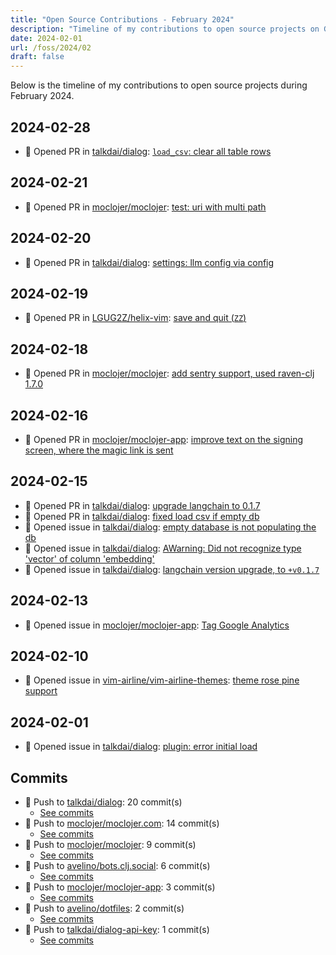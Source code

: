 ```yaml
---
title: "Open Source Contributions - February 2024"
description: "Timeline of my contributions to open source projects on GitHub during February 2024."
date: 2024-02-01
url: /foss/2024/02
draft: false
---
```


Below is the timeline of my contributions to open source projects during February 2024.

## 2024-02-28

- 🔀 Opened PR in [talkdai/dialog](https://github.com/talkdai/dialog): [`load_csv`: clear all table rows](https://github.com/talkdai/dialog/pull/141)

## 2024-02-21

- 🔀 Opened PR in [moclojer/moclojer](https://github.com/moclojer/moclojer): [test: uri with multi path](https://github.com/moclojer/moclojer/pull/231)

## 2024-02-20

- 🔀 Opened PR in [talkdai/dialog](https://github.com/talkdai/dialog): [settings: llm config via config](https://github.com/talkdai/dialog/pull/113)

## 2024-02-19

- 🔀 Opened PR in [LGUG2Z/helix-vim](https://github.com/LGUG2Z/helix-vim): [save and quit (`ZZ`)](https://github.com/LGUG2Z/helix-vim/pull/30)

## 2024-02-18

- 🔀 Opened PR in [moclojer/moclojer](https://github.com/moclojer/moclojer): [add sentry support, used raven-clj 1.7.0](https://github.com/moclojer/moclojer/pull/229)

## 2024-02-16

- 🔀 Opened PR in [moclojer/moclojer-app](https://github.com/moclojer/moclojer-app): [improve text on the signing screen, where the magic link is sent](https://github.com/moclojer/moclojer-app/pull/207)

## 2024-02-15

- 🔀 Opened PR in [talkdai/dialog](https://github.com/talkdai/dialog): [upgrade langchain to 0.1.7](https://github.com/talkdai/dialog/pull/104)
- 🔀 Opened PR in [talkdai/dialog](https://github.com/talkdai/dialog): [fixed load csv if empty db](https://github.com/talkdai/dialog/pull/100)
- 🐛 Opened issue in [talkdai/dialog](https://github.com/talkdai/dialog): [empty database is not populating the db](https://github.com/talkdai/dialog/issues/99)
- 🐛 Opened issue in [talkdai/dialog](https://github.com/talkdai/dialog): [AWarning: Did not recognize type 'vector' of column 'embedding'](https://github.com/talkdai/dialog/issues/98)
- 🐛 Opened issue in [talkdai/dialog](https://github.com/talkdai/dialog): [langchain version upgrade, to `+v0.1.7`](https://github.com/talkdai/dialog/issues/97)

## 2024-02-13

- 🐛 Opened issue in [moclojer/moclojer-app](https://github.com/moclojer/moclojer-app): [Tag Google Analytics](https://github.com/moclojer/moclojer-app/issues/204)

## 2024-02-10

- 🐛 Opened issue in [vim-airline/vim-airline-themes](https://github.com/vim-airline/vim-airline-themes): [theme rose pine support](https://github.com/vim-airline/vim-airline-themes/issues/280)

## 2024-02-01

- 🐛 Opened issue in [talkdai/dialog](https://github.com/talkdai/dialog): [plugin: error initial load](https://github.com/talkdai/dialog/issues/87)

## Commits

- 🔨 Push to [talkdai/dialog](https://github.com/talkdai/dialog): 20 commit(s)
  - [See commits](https://github.com/talkdai/dialog/commits?author=avelino&since=2024-02-01T00:00:00Z&until=2024-02-29T23:59:59Z)
- 🔨 Push to [moclojer/moclojer.com](https://github.com/moclojer/moclojer.com): 14 commit(s)
  - [See commits](https://github.com/moclojer/moclojer.com/commits?author=avelino&since=2024-02-01T00:00:00Z&until=2024-02-29T23:59:59Z)
- 🔨 Push to [moclojer/moclojer](https://github.com/moclojer/moclojer): 9 commit(s)
  - [See commits](https://github.com/moclojer/moclojer/commits?author=avelino&since=2024-02-01T00:00:00Z&until=2024-02-29T23:59:59Z)
- 🔨 Push to [avelino/bots.clj.social](https://github.com/avelino/bots.clj.social): 6 commit(s)
  - [See commits](https://github.com/avelino/bots.clj.social/commits?author=avelino&since=2024-02-01T00:00:00Z&until=2024-02-29T23:59:59Z)
- 🔨 Push to [moclojer/moclojer-app](https://github.com/moclojer/moclojer-app): 3 commit(s)
  - [See commits](https://github.com/moclojer/moclojer-app/commits?author=avelino&since=2024-02-01T00:00:00Z&until=2024-02-29T23:59:59Z)
- 🔨 Push to [avelino/dotfiles](https://github.com/avelino/dotfiles): 2 commit(s)
  - [See commits](https://github.com/avelino/dotfiles/commits?author=avelino&since=2024-02-01T00:00:00Z&until=2024-02-29T23:59:59Z)
- 🔨 Push to [talkdai/dialog-api-key](https://github.com/talkdai/dialog-api-key): 1 commit(s)
  - [See commits](https://github.com/talkdai/dialog-api-key/commits?author=avelino&since=2024-02-01T00:00:00Z&until=2024-02-29T23:59:59Z)


